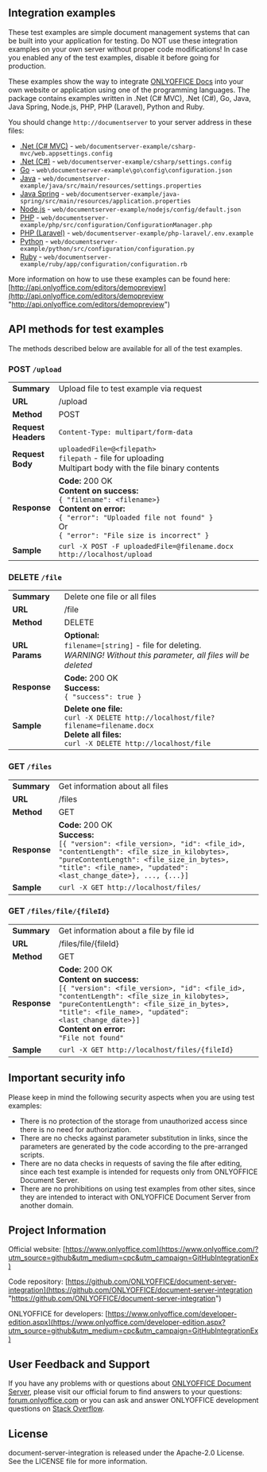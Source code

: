## Integration examples

These test examples are simple document management systems that can be built into your application for testing.
Do NOT use these integration examples on your own server without proper code modifications!
In case you enabled any of the test examples, disable it before going for production.

These examples show the way to integrate [ONLYOFFICE Docs][2] into your own website or application using one of the programming languages.
The package contains examples written in .Net (C# MVC), .Net (C#), Go, Java, Java Spring, Node.js, PHP, PHP (Laravel), Python and Ruby.

You should change `http://documentserver` to your server address in these files:
* [.Net (C# MVC)](https://github.com/ONLYOFFICE/document-server-integration/tree/master/web/documentserver-example/csharp-mvc) - `web/documentserver-example/csharp-mvc/web.appsettings.config`
* [.Net (C#)](https://github.com/ONLYOFFICE/document-server-integration/tree/master/web/documentserver-example/csharp) - `web/documentserver-example/csharp/settings.config`
* [Go](https://github.com/ONLYOFFICE/document-server-integration/tree/master/web/documentserver-example/go) - `web\documentserver-example\go\config\configuration.json`
* [Java](https://github.com/ONLYOFFICE/document-server-integration/tree/master/web/documentserver-example/java) - `web/documentserver-example/java/src/main/resources/settings.properties`
* [Java Spring](https://github.com/ONLYOFFICE/document-server-integration/tree/master/web/documentserver-example/java-spring) - `web/documentserver-example/java-spring/src/main/resources/application.properties`
* [Node.js](https://github.com/ONLYOFFICE/document-server-integration/tree/master/web/documentserver-example/nodejs) - `web/documentserver-example/nodejs/config/default.json`
* [PHP](https://github.com/ONLYOFFICE/document-server-integration/tree/master/web/documentserver-example/php) - `web/documentserver-example/php/src/configuration/ConfigurationManager.php`
* [PHP (Laravel)](https://github.com/ONLYOFFICE/document-server-integration/tree/master/web/documentserver-example/php-laravel) - `web/documentserver-example/php-laravel/.env.example`
* [Python](https://github.com/ONLYOFFICE/document-server-integration/tree/master/web/documentserver-example/python) - `web/documentserver-example/python/src/configuration/configuration.py`
* [Ruby](https://github.com/ONLYOFFICE/document-server-integration/tree/master/web/documentserver-example/ruby) - `web/documentserver-example/ruby/app/configuration/configuration.rb`

More information on how to use these examples can be found here: [http://api.onlyoffice.com/editors/demopreview](http://api.onlyoffice.com/editors/demopreview "http://api.onlyoffice.com/editors/demopreview")

## API methods for test examples

The methods described below are available for all of the test examples.

### POST `/upload`

|                        |                                                              |
| ---------------------- | ------------------------------------------------------------ |
| **Summary**            | Upload file to test example via request                      |
| **URL**                | /upload                                                      |
| **Method**             | POST                                                         |
| **Request<br>Headers** | `Content-Type: multipart/form-data`                          |
| **Request<br>Body**    | `uploadedFile=@<filepath>`<br> `filepath` - file for uploading<br />Multipart body with the file binary contents |
| **Response**           | **Code:** 200 OK <br />**Content on success:**<br /> `{ "filename": <filename>}`<br />**Content on error:**<br /> `{ "error": "Uploaded file not found" }` <br /> Or <br /> `{ "error": "File size is incorrect" }` |
| **Sample**             | `curl -X POST -F uploadedFile=@filename.docx http://localhost/upload` |


### DELETE `/file`

|                    |                                                              |
| ------------------ | ------------------------------------------------------------ |
| **Summary**        | Delete one file or all files                                 |
| **URL**            | /file                                                        |
| **Method**         | DELETE                                                       |
| ****URL Params**** | **Optional:**<br /> `filename=[string]` - file for deleting. <br /> *WARNING! Without this parameter, all files will be deleted* |
| **Response**       | **Code:** 200 OK <br /> **Success:**<br /> `{ "success": true }` |
| **Sample**         | **Delete one file:**<br />`curl -X DELETE http://localhost/file?filename=filename.docx`<br />**Delete all files:**<br />`curl -X DELETE http://localhost/file`<br /> |


### GET `/files`

|                    |                                                              |
| ------------------ | ------------------------------------------------------------ |
| **Summary**        | Get information about all files                              |
| **URL**            | /files                                                       |
| **Method**         | GET                                                          |
| **Response**       | **Code:** 200 OK <br /> **Success:**<br /> `[{ "version": <file_version>, "id": <file_id>, "contentLength": <file_size_in_kilobytes>, "pureContentLength": <file_size_in_bytes>, "title": <file_name>, "updated": <last_change_date>}, ..., {...}]` |
| **Sample**         | `curl -X GET http://localhost/files/`                        |


### GET `/files/file/{fileId}`

|                    |                                                              |
| ------------------ | ------------------------------------------------------------ |
| **Summary**        | Get information about a file by file id                      |
| **URL**            | /files/file/{fileId}                                         |
| **Method**         | GET                                                          |
| **Response**       | **Code:** 200 OK <br />**Content on success:**<br /> `[{ "version": <file_version>, "id": <file_id>, "contentLength": <file_size_in_kilobytes>, "pureContentLength": <file_size_in_bytes>, "title": <file_name>, "updated": <last_change_date>}]`<br />**Content on error:**<br /> `"File not found"` |
| **Sample**         | `curl -X GET http://localhost/files/{fileId}`                |

## Important security info

Please keep in mind the following security aspects when you are using test examples:

* There is no protection of the storage from unauthorized access since there is no need for authorization.
* There are no checks against parameter substitution in links, since the parameters are generated by the code according to the pre-arranged scripts.
* There are no data checks in requests of saving the file after editing, since each test example is intended for requests only from ONLYOFFICE Document Server.
* There are no prohibitions on using test examples from other sites, since they are intended to interact with ONLYOFFICE Document Server from another domain.

## Project Information

Official website: [https://www.onlyoffice.com](https://www.onlyoffice.com/?utm_source=github&utm_medium=cpc&utm_campaign=GitHubIntegrationEx)

Code repository: [https://github.com/ONLYOFFICE/document-server-integration](https://github.com/ONLYOFFICE/document-server-integration "https://github.com/ONLYOFFICE/document-server-integration")

ONLYOFFICE for developers: [https://www.onlyoffice.com/developer-edition.aspx](https://www.onlyoffice.com/developer-edition.aspx?utm_source=github&utm_medium=cpc&utm_campaign=GitHubIntegrationEx)

## User Feedback and Support

If you have any problems with or questions about [ONLYOFFICE Document Server][2], please visit our official forum to find answers to your questions: [forum.onlyoffice.com][1] or you can ask and answer ONLYOFFICE development questions on [Stack Overflow][3].

  [1]: https://forum.onlyoffice.com
  [2]: https://github.com/ONLYOFFICE/DocumentServer
  [3]: http://stackoverflow.com/questions/tagged/onlyoffice
  
## License

document-server-integration is released under the Apache-2.0 License. See the LICENSE file for more information.
